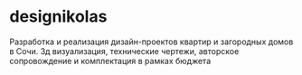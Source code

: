 # designikolas
 Разработка и реализация дизайн-проектов квартир и загородных домов в Сочи. 3д визуализация, технические чертежи, авторское сопровождение и комплектация в рамках бюджета
